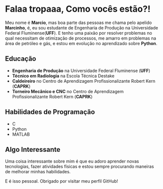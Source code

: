 # Falaa tropaaa, Como vocês estão?! 

Meu nome é **Marcio**, mas boa parte das pessoas me chama pelo apelido **Marcinho**, é, eu sou estudante de Engenharia de Produção na Universidade Federal Fluminense(**UFF**). E tenho uma paixão por resolver problemas no qual necessitam de otimização de processos, me amarro em problemas na área de petróleo e gás, e estou em evolução no aprendizado sobre **Python**.

##  Educação

-  **Engenharia de Produção** na Universidade Federal Fluminense (**UFF**)
- **Técnico em Radiologia** na Escola Técnica Destake
- **Caldeireiro** no Centro de Aprendizagem Profissionalizante Robert Kern (**CAPRK**) 
- **Torneiro Mecânico e CNC** no Centro de Aprendizagem Profissionalizante Robert Kern (**CAPRK**) 

##  Habilidades de Programação

- C
- Python
- MATLAB


## Algo Interessante

Uma coisa interessante sobre mim é que eu adoro aprender novas tecnologias, fazer atividades físicas e estou sempre procurando maneiras de melhorar minhas habilidades.

E é isso pessoal. Obrigado por visitar meu perfil GitHub!
